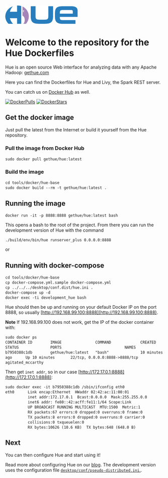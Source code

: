 ![alt text](https://raw.githubusercontent.com/cloudera/hue/master/docs/images/hue_logo.png "Hue Logo")


# Welcome to the repository for the Hue Dockerfiles


Hue is an open source Web interface for analyzing data with any Apache Hadoop: [gethue.com](http://gethue.com)

Here you can find the Dockerfiles for Hue and Livy, the Spark REST server.

You can catch us on [Docker Hub](https://hub.docker.com/u/gethue/) as well.

[![DockerPulls](https://img.shields.io/docker/pulls/gethue/hue.svg)](https://registry.hub.docker.com/u/gethue/hue/)
[![DockerStars](https://img.shields.io/docker/stars/gethue/hue.svg)](https://registry.hub.docker.com/u/gethue/hue/)

## Get the docker image

Just pull the latest from the Internet or build it yourself from the Hue repository.

### Pull the image from Docker Hub
```
sudo docker pull gethue/hue:latest
```

### Build the image
```
cd tools/docker/hue-base
sudo docker build --rm -t gethue/hue:latest .
```

## Running the image
```
docker run -it -p 8888:8888 gethue/hue:latest bash
```
This opens a bash to the root of the project. From there you can run the development version of Hue with the command

```
./build/env/bin/hue runserver_plus 0.0.0.0:8888
```

or

## Running with docker-compose
```
cd tools/docker/hue-base
cp docker-compose.yml.sample docker-compose.yml
cp ../../../desktop/conf.dist/hue.ini .
docker-compose up -d
docker exec -ti development_hue bash
```

Hue should then be up and running on your default Docker IP on the port 8888, so usually [http://192.168.99.100:8888](http://192.168.99.100:8888).

**Note**
If 192.168.99.100 does not work, get the IP of the docker container with:
```
sudo docker ps
CONTAINER ID        IMAGE               COMMAND             CREATED             STATUS              PORTS                            NAMES
b7950388c1db        gethue/hue:latest   "bash"              10 minutes ago      Up 10 minutes       22/tcp, 0.0.0.0:8888->8888/tcp   agitated_mccarthy
```

Then get ``inet addr``, so in our case [http://172.17.0.1:8888](http://172.17.0.1:8888):
```
sudo docker exec -it b7950388c1db /sbin/ifconfig eth0
eth0      Link encap:Ethernet  HWaddr 02:42:ac:11:00:01
          inet addr:172.17.0.1  Bcast:0.0.0.0  Mask:255.255.0.0
          inet6 addr: fe80::42:acff:fe11:1/64 Scope:Link
          UP BROADCAST RUNNING MULTICAST  MTU:1500  Metric:1
          RX packets:67 errors:0 dropped:0 overruns:0 frame:0
          TX packets:8 errors:0 dropped:0 overruns:0 carrier:0
          collisions:0 txqueuelen:0
          RX bytes:10626 (10.6 KB)  TX bytes:648 (648.0 B)
```

## Next

You can then configure Hue and start using it!

Read more about configuring Hue on our [blog](http://gethue.com/how-to-configure-hue-in-your-hadoop-cluster/).
The development version uses the configuration file [``desktop/conf/pseudo-distributed.ini``.](/desktop/conf/pseudo-distributed.ini).
